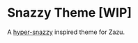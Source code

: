 # Snazzy Theme [WIP]

A [hyper-snazzy](https://github.com/sindresorhus/hyper-snazzy) inspired theme for Zazu.
